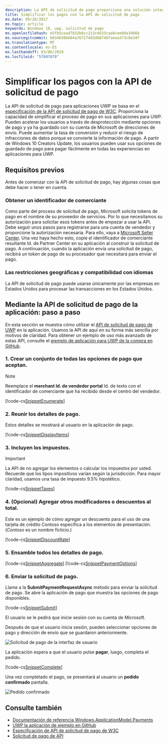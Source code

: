 ```yaml
---
description: La API de solicitud de pago proporciona una solución integrada para aplicaciones UWP omitir el proceso de solicitar al usuario que especifique la información de pago y seleccionar métodos de trasvase de registros.
title: Simplificar los pagos con la API de solicitud de pago
ms.date: 09/26/2017
ms.topic: article
keywords: Windows 10, uwp, solicitud de pago
ms.openlocfilehash: e5fb5cead7833b8cc213c6633cae6cee0da3466b
ms.sourcegitcommit: b034650b684a767274d5d88746faeea373c8e34f
ms.translationtype: MT
ms.contentlocale: es-ES
ms.lasthandoff: 03/06/2019
ms.locfileid: "57607870"
---
```

# <a name="simplify-payments-with-the-payment-request-api"></a>Simplificar los pagos con la API de solicitud de pago
La API de solicitud de pago para aplicaciones UWP se basa en el [especificación de la API de solicitud de pago de W3C](https://w3c.github.io/browser-payment-api/). Proporciona la capacidad de simplificar el proceso de pago en sus aplicaciones para UWP. Pueden acelerar los usuarios a través de desprotección mediante opciones de pago y ya ha guardado con su cuenta de Microsoft de direcciones de envío. Puede aumentar la tasa de conversión y reducir el riesgo de infracciones de datos porque se convierte la información de pago. A partir de Windows 10 Creators Update, los usuarios pueden usar sus opciones de guardado de pago para pagar fácilmente en todas las experiencias en aplicaciones para UWP.

## <a name="prerequisites"></a>Requisitos previos
Antes de comenzar con la API de solicitud de pago, hay algunas cosas que debe hacer o tener en cuenta.

### <a name="getting-a-merchant-id"></a>Obtener un identificador de comerciante
Como parte del proceso de solicitud de pago, Microsoft solicita tokens de pago en el nombre de su proveedor de servicios. Por lo que necesitamos su autorización para solicitar esos tokens antes de empezar a usar la API.  Debe seguir unos pasos para registrarse para una cuenta de vendedor y proporcione la autorización necesaria. Para ello, vaya a [Microsoft Seller Center](https://seller.microsoft.com/en-us/dashboard/registration/seller/?accountprogram=uwp). Una vez haya hecho esto, copie el identificador de comerciante resultante Id. de Partner Center en su aplicación al construir la solicitud de pago. A continuación, cuando la aplicación envía una solicitud de pago, recibirá un token de pago de su procesador que necesitará para enviar el pago.

### <a name="geographic-restrictions-and-language-support"></a>Las restricciones geográficas y compatibilidad con idiomas
La API de solicitud de pago puede usarse únicamente por las empresas en Estados Unidos para procesar las transacciones en los Estados Unidos.

## <a name="using-the-payment-request-api-in-your-app-step-by-step"></a>Mediante la API de solicitud de pago de la aplicación: paso a paso
En esta sección se muestra cómo utilizar el [API de solicitud de pago de UWP](https://docs.microsoft.com/en-us/uwp/api/windows.applicationmodel.payments) en la aplicación. Usamos la API de aquí en su forma más sencilla por motivos de claridad. Para obtener un ejemplo de uso más avanzado de estas API, consulte el [ejemplo de aplicación para UWP de la compra en GitHub](https://github.com/Microsoft/Windows-appsample-shopping).

### <a name="1-create-a-set-of-all-the-payment-options-that-you-accept"></a>1. Crear un conjunto de todas las opciones de pago que aceptan.
> [!Note]
> Reemplace el **merchant Id. de vendedor portal** Id. de texto con el identificador de comerciante que ha recibido desde el centro del vendedor.

[!code-cs[SnippetEnumerate](./code/PaymentsApiSample/PaymentsApiSample/MainPage.xaml.cs#SnippetEnumerate)]

### <a name="2-pull-the-payment-details-together"></a>2. Reunir los detalles de pago. 

Estos detalles se mostrará al usuario en la aplicación de pago. 

[!code-cs[SnippetDisplayItems](./code/PaymentsApiSample/PaymentsApiSample/MainPage.xaml.cs#SnippetDisplayItems)]

### <a name="3-include-the-sales-tax"></a>3. Incluyen los impuestos. 

> [!Important]
> La API de no agregar los elementos o calcular los impuestos por usted. Recuerde que los tipos impositivos varían según la jurisdicción. Para mayor claridad, usamos una tasa de impuesto 9.5% hipotético.

[!code-cs[SnippetTaxes](./code/PaymentsApiSample/PaymentsApiSample/MainPage.xaml.cs#SnippetTaxes)]

### <a name="4-optional--add-discounts-or-other-modifiers-to-the-total"></a>4. (Opcional)  Agregar otros modificadores o descuentos al total. 

Este es un ejemplo de cómo agregar un descuento para el uso de una tarjeta de crédito Contoso específica a los elementos de presentación. (*Contoso* es un nombre ficticio.)

[!code-cs[SnippetDiscountRate](./code/PaymentsApiSample/PaymentsApiSample/MainPage.xaml.cs#SnippetDiscountRate)]

### <a name="5-assemble-all-the-payment-details"></a>5. Ensamble todos los detalles de pago.

[!code-cs[SnippetAggregate](./code/PaymentsApiSample/PaymentsApiSample/MainPage.xaml.cs#SnippetAggregate)]
[!code-cs[SnippetPaymentOptions](./code/PaymentsApiSample/PaymentsApiSample/MainPage.xaml.cs#SnippetPaymentOptions)]

### <a name="6-submit-the-payment-request"></a>6. Enviar la solicitud de pago. 

Llame a la **SubmitPaymentRequestAsync** método para enviar la solicitud de pago. Se abre la aplicación de pago que muestra las opciones de pago disponibles.

[!code-cs[SnippetSubmit](./code/PaymentsApiSample/PaymentsApiSample/MainPage.xaml.cs#SnippetSubmit)]

El usuario se le pedirá que inicie sesión con su cuenta de Microsoft.

Después de que el usuario inicia sesión, pueden seleccionar opciones de pago y dirección de envío que se guardaron anteriormente.

![Solicitud de pago de la interfaz de usuario](./images/33.png "solicitud de pago de la interfaz de usuario")

La aplicación espera a que el usuario pulse **pagar**, luego, completa el pedido.

[!code-cs[SnippetComplete](./code/PaymentsApiSample/PaymentsApiSample/MainPage.xaml.cs#SnippetComplete)]

Una vez completado el pago, se presentará al usuario un **pedido confirmado** pantalla.

![Pedido confirmado](./images/44.png "pedido confirmado ")

## <a name="see-also"></a>Consulte también
- [Documentación de referencia Windows.ApplicationModel.Payments](https://docs.microsoft.com/en-us/uwp/api/windows.applicationmodel.payments)
- [UWP la aplicación de ejemplo en GitHub](https://github.com/Microsoft/Windows-appsample-shopping)
- [Especificación de API de solicitud de pago de W3C](https://www.w3.org/TR/payment-request/)
- [Solicitud de pago de API ](https://docs.microsoft.com/en-us/microsoft-edge/dev-guide/device/payment-request-api)

